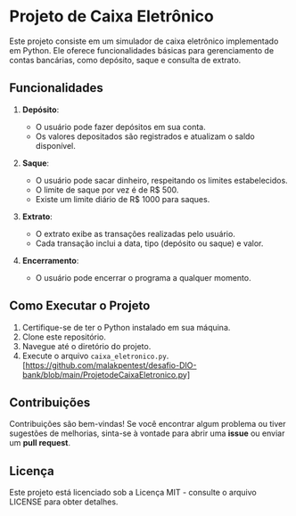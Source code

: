 # Projeto de Caixa Eletrônico

Este projeto consiste em um simulador de caixa eletrônico implementado em Python. Ele oferece funcionalidades básicas para gerenciamento de contas bancárias, como depósito, saque e consulta de extrato.

## Funcionalidades

1. **Depósito**:
   - O usuário pode fazer depósitos em sua conta.
   - Os valores depositados são registrados e atualizam o saldo disponível.

2. **Saque**:
   - O usuário pode sacar dinheiro, respeitando os limites estabelecidos.
   - O limite de saque por vez é de R$ 500.
   - Existe um limite diário de R$ 1000 para saques.

3. **Extrato**:
   - O extrato exibe as transações realizadas pelo usuário.
   - Cada transação inclui a data, tipo (depósito ou saque) e valor.

4. **Encerramento**:
   - O usuário pode encerrar o programa a qualquer momento.

## Como Executar o Projeto

1. Certifique-se de ter o Python instalado em sua máquina.
2. Clone este repositório.
3. Navegue até o diretório do projeto.
4. Execute o arquivo `caixa_eletronico.py`.[https://github.com/malakpentest/desafio-DIO-bank/blob/main/ProjetodeCaixaEletronico.py]

## Contribuições

Contribuições são bem-vindas! Se você encontrar algum problema ou tiver sugestões de melhorias, sinta-se à vontade para abrir uma **issue** ou enviar um **pull request**.

## Licença

Este projeto está licenciado sob a Licença MIT - consulte o arquivo LICENSE para obter detalhes.
